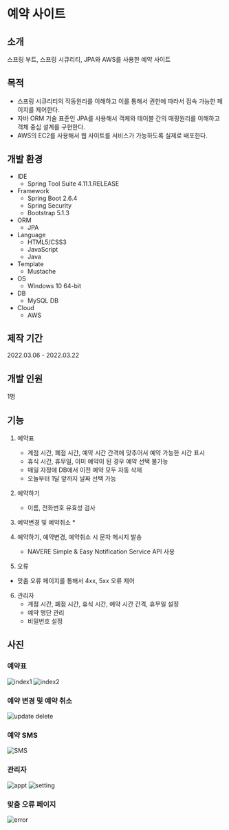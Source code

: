 # 예약 사이트

## 소개
스프링 부트, 스프링 시큐리티, JPA와 AWS를 사용한 예약 사이트

## 목적
* 스프링 시큐리티의 작동원리를 이해하고 이를 통해서 권한에 따라서 접속 가능한 페이지를 제어한다.
* 자바 ORM 기술 표준인 JPA를 사용해서 객체와 테이블 간의 매핑원리를 이해하고 객체 중심 설계를 구현한다.
* AWS의 EC2를 사용해서 웹 사이트를 서비스가 가능하도록 실제로 배포한다.

## 개발 환경
* IDE
  * Spring Tool Suite 4.11.1.RELEASE
* Framework
  * Spring Boot 2.6.4
  * Spring Security
  * Bootstrap 5.1.3
* ORM
  * JPA
* Language
  * HTML5/CSS3
  * JavaScript
  * Java
* Template
  * Mustache
* OS
  * Windows 10 64-bit
* DB
  * MySQL DB
* Cloud
  * AWS

## 제작 기간
2022.03.06 - 2022.03.22

## 개발 인원
1명

## 기능

1. 예약표
   * 계점 시간, 폐점 시간, 예약 시간 간격에 맞추어서 예약 가능한 시간 표시
   * 휴식 시간, 휴무일, 이미 예약이 된 경우 예약 선택 불가능
   * 매일 자정에 DB에서 이전 예약 모두 자동 삭제
   * 오늘부터 1달 앞까지 날짜 선택 가능

2. 예약하기
   * 이름, 전화번호 유효성 검사

3. 예약변경 및 예약취소
   * 

4. 예약하기, 예약변경, 예약취소 시 문자 메시지 발송
   * NAVERE Simple & Easy Notification Service API 사용

5. 오류
  * 맞춤 오류 페이지를 통해서 4xx, 5xx 오류 제어

6. 관리자
   * 계점 시간, 폐점 시간, 휴식 시간, 예약 시간 간격, 휴무일 설정
   * 예약 명단 관리
   * 비밀번호 설정

## 사진

### 예약표
![index1](https://user-images.githubusercontent.com/79137839/159412773-0ba00b45-bb74-49f9-92fe-46d5e3f424f0.PNG)
![index2](https://user-images.githubusercontent.com/79137839/159412780-8e0eb9cc-8b59-4187-ad59-f1f74f405959.PNG)

### 예약 변경 및 예약 취소
![update   delete](https://user-images.githubusercontent.com/79137839/159412930-d8cfeaa9-00d1-488c-933e-6effbb6885c9.PNG)

### 예약 SMS
![SMS](https://user-images.githubusercontent.com/79137839/159414160-5c855a40-ca03-450c-8cbb-37e5817d76e9.jpg)

### 관리자
![appt](https://user-images.githubusercontent.com/79137839/159413015-a7b2ab93-0d51-490e-98c4-88fb72f0b55f.PNG)
![setting](https://user-images.githubusercontent.com/79137839/159413021-532416c7-2fc8-4ff3-9949-19df3ad92e17.PNG)

### 맞춤 오류 페이지
![error](https://user-images.githubusercontent.com/79137839/159413093-42b3aa8c-48d0-4b2b-b58b-ff109eb3cb5c.PNG)


